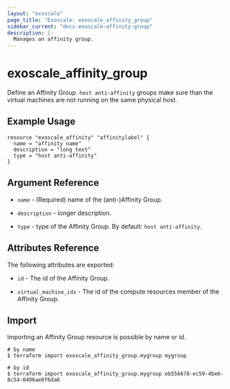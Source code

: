 ```yaml
---
layout: "exoscale"
page_title: "Exoscale: exoscale_affinity_group"
sidebar_current: "docs-exoscale-affinity-group"
description: |-
  Manages an affinity group.
---
```


# exoscale_affinity_group

Define an Affinity Group. `host anti-affinity` groups make sure than the virtual machines are not running on the same physical host.

## Example Usage

```hcl
resource "exoscale_affinity" "affinitylabel" {
  name = "affinity name"
  description = "long text"
  type = "host anti-affinity"
}
```

## Argument Reference

- `name` - (Required) name of the (anti-)Affinity Group.

- `description` - longer description.

- `type` - type of the Affinity Group. By default: `host anti-affinity`.

## Attributes Reference

The following attributes are exported:

- `id` - The id of the Affinity Group.

- `virtual_machine_ids` - The id of the compute resources member of the Affinity Group.

## Import

Importing an Affinity Group resource is possible by name or id.

```shell
# by name
$ terraform import exoscale_affinity_group.mygroup mygroup

# by id
$ terraform import exoscale_affinity_group.mygroup eb556678-ec59-4be6-8c54-0406ae0f6da6
```
